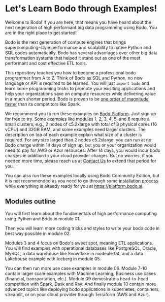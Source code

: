 # Let's Learn Bodo through Examples!

Welcome to Bodo! If you are here, that means you have heard about the next negeration of high performant big data programming using Bodo. You are in the right place to get started!

Bodo is the next generation of compute engines that brings supercomputing-style performance and scalability to native Python and SQL codes automatically. Bodo has several advantages over other big data transformation systems that helped it stand out as one of the most performant and cost effective ETL tools. 

This repository teaches you how to become a professional bodo programmer from A to Z. Think of Bodo as SQL and Python, no new language or API is required to be learned. You will just `import bodo` and learn some programming tricks to promote your exisiting applications and help your organizations save on compute resources while delivering value in a much shorter period. Bodo is proven to be [one order of magnitude faster](https://www.bodo.ai/blog/performance-and-cost-of-bodo-vs-spark-dask-ray) than its competitors like Spark. 

We recommend you to run these examples on [Bodo Platform](https://platform.bodo.ai/account/sign-up). Just sign up for free to try. Some examples like modules 1, 2, 3, 4, 5, and 6 require a small clusters, e.g., 2 nodes of c5.2xlarge with total of 8 physical cores (16 vCPU) and 32GB RAM, and some examples need larger clusters. The description on top of each example explain what size of a cluster is required. For any size larged than 2 nodes c5.2xlarge, you can run at no Bodo charge within 14 days of sign up, but you or your organization would need to pay for AWS or Azur resources. After 14 days, you would incur bodo charges in addition to your cloud provider charges. But no worries, if you needed more time, please reach us at [Contact Us](https://www.bodo.ai/contact) to extend that period for you. 

You can also run these examples locally using Bodo Community Edition, but it is not recommended as you need to go through some [installation process](https://docs.bodo.ai/2022.7/installation_and_setup/install/#install) while everything is already ready for you at https://platform.bodo.ai.


## Modules outline

You will first learn about the fundamentals of high performance computing using Python and Bodo in module 01. 

Then you will learn more coding tricks and styles to write your bodo code in best way possible in module 02. 

Modules 3 and 4 focus on Bodo's sweet spot, meaning ETL applications. You will find examples with operational databases like PostgreSQL, Oracle, MySQL, a data warehouse like Snowflake in modeule 04, and a data Lakehouse example with Iceberg in module 05. 

You can then run more use case examples in module 06. Module 7-10 contain larger scale examples with Machine Learning, Business use cases (financial, transportation, etc.). Module 09 demostrate a head-to-head competition with Spark, Dask and Ray. And finally module 10 contain more advanced topics like deploying bodo applications in kubernetes, containers, streamlit, or on your cloud provider through Terraform (AWS and Azur). 

